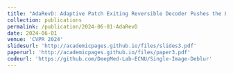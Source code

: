 ```yaml
---
title: "AdaRevD: Adaptive Patch Exiting Reversible Decoder Pushes the Limit of Image Deblurring"
collection: publications
permalink: /publication/2024-06-01-AdaRevD
date: 2024-06-01
venue: 'CVPR 2024'
slidesurl: 'http://academicpages.github.io/files/slides3.pdf'
paperurl: 'http://academicpages.github.io/files/paper3.pdf'
codeurl: 'https://github.com/DeepMed-Lab-ECNU/Single-Image-Deblur'
---
```

